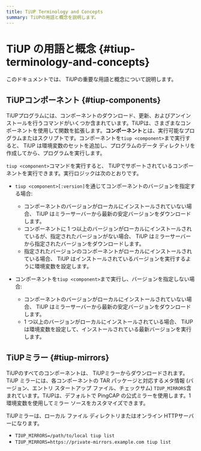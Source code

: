 ```yaml
---
title: TiUP Terminology and Concepts
summary: TiUPの用語と概念を説明します。
---
```


# TiUP の用語と概念 {#tiup-terminology-and-concepts}

このドキュメントでは、 TiUPの重要な用語と概念について説明します。

## TiUPコンポーネント {#tiup-components}

TiUPプログラムには、コンポーネントのダウンロード、更新、およびアンインストールを行うコマンドがいくつか含まれています。TiUPは、さまざまなコンポーネントを使用して関数を拡張します。**コンポーネント**とは、実行可能なプログラムまたはスクリプトです。コンポーネントを`tiup <component>`まで実行すると、 TiUP は環境変数のセットを追加し、プログラムのデータ ディレクトリを作成してから、プログラムを実行します。

`tiup <component>`コマンドを実行すると、 TiUPでサポートされているコンポーネントを実行できます。実行ロジックは次のとおりです。

-   `tiup <component>[:version]`を通じてコンポーネントのバージョンを指定する場合:

    -   コンポーネントのバージョンがローカルにインストールされていない場合、 TiUP はミラーサーバーから最新の安定バージョンをダウンロードします。
    -   コンポーネントに 1 つ以上のバージョンがローカルにインストールされているが、指定されたバージョンがない場合、 TiUP はミラーサーバーから指定されたバージョンをダウンロードします。
    -   指定されたバージョンのコンポーネントがローカルにインストールされている場合、 TiUP はインストールされているバージョンを実行するように環境変数を設定します。

-   コンポーネントを`tiup <component>`まで実行し、バージョンを指定しない場合:

    -   コンポーネントのバージョンがローカルにインストールされていない場合、 TiUP はミラーサーバーから最新の安定バージョンをダウンロードします。
    -   1 つ以上のバージョンがローカルにインストールされている場合、 TiUP は環境変数を設定して、インストールされている最新バージョンを実行します。

## TiUPミラー {#tiup-mirrors}

TiUPのすべてのコンポーネントは、 TiUPミラーからダウンロードされます。TiUP ミラーには、各コンポーネントの TAR パッケージと対応するメタ情報 (バージョン、エントリ スタートアップ ファイル、チェックサム) `TIUP_MIRRORS`含まれています。TiUPは、デフォルトで PingCAP の公式ミラーを使用します。1 環境変数を使用してミラー ソースをカスタマイズできます。

TiUPミラーは、ローカル ファイル ディレクトリまたはオンライン HTTPサーバーになります。

-   `TIUP_MIRRORS=/path/to/local tiup list`
-   `TIUP_MIRRORS=https://private-mirrors.example.com tiup list`
